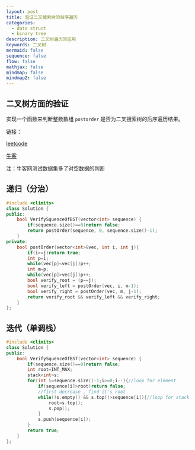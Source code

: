 ```yaml
---
layout: post
title: 验证二叉搜索树的后序遍历
categories:
  - data struct
  - binary tree
description: 二叉树遍历的应用
keywords: 二叉树
mermaid: false
sequence: false
flow: false
mathjax: false
mindmap: false
mindmap2: false
---
```


## 二叉树方面的验证

实现一个函数来判断整数数组 `postorder` 是否为二叉搜索树的后序遍历结果。

链接：

[leetcode](https://leetcode.cn/problems/er-cha-sou-suo-shu-de-hou-xu-bian-li-xu-lie-lcof/description/)

[牛客](https://www.nowcoder.com/practice/a861533d45854474ac791d90e447bafd?tpId=13&tqId=23289&ru=/exam/oj/ta&qru=/ta/coding-interviews/question-ranking&sourceUrl=%2Fexam%2Foj%2Fta%3Fpage%3D1%26tpId%3D13%26type%3D13)

注：牛客网测试数据集多了对空数据的判断

##  递归（分治）

```cpp
#include <climits>
class Solution {
public:
    bool VerifySquenceOfBST(vector<int> sequence) {
        if(sequence.size()==0)return false;
        return postOrder(sequence, 0, sequence.size()-1);
    }
private:
    bool postOrder(vector<int>&vec, int i, int j){
        if(i>=j)return true;
        int p=i;
        while(vec[p]<vec[j])p++;
        int m=p;
        while(vec[p]>vec[j])p++;
        bool verify_root = (p==j);
        bool verify_left = postOrder(vec, i, m-1);
        bool verify_right = postOrder(vec, m, j-1);
        return verify_root && verify_left && verify_right;
    }
};
```

## 迭代（单调栈）

```cpp
#include <climits>
class Solution {
public:
    bool VerifySquenceOfBST(vector<int> sequence) {
        if(sequence.size()==0)return false;
        int root=INT_MAX;
        stack<int>s;
        for(int i=sequence.size()-1;i>=0;i--){//loop for element
            if(sequence[i]>root)return false;
            //first decrease , find it's root
            while(!s.empty() && s.top()>sequence[i]){//loop for stack
                root=s.top();
                s.pop();
            }
            s.push(sequence[i]);
        }
        return true;
    }
};
```